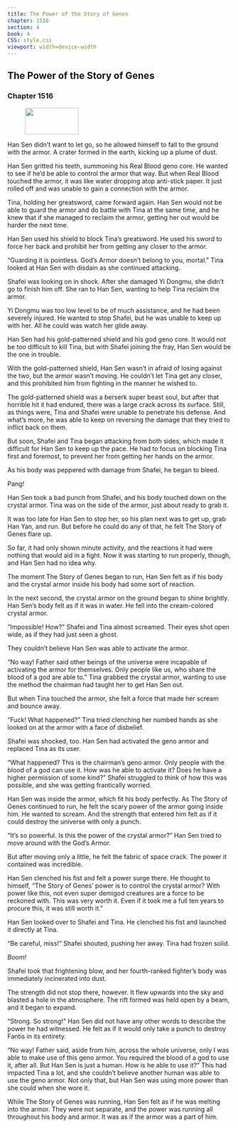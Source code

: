 ```yaml
---
title: The Power of the Story of Genes
chapter: 1516
section: 4
book: 4
CSS: style.css
viewport: width=device-width
---
```


## The Power of the Story of Genes

### Chapter 1516

<figure>
	<img src="../Images/gem.gif" alt="" id="gem" width="120" height="60" />
</figure>

Han Sen didn’t want to let go, so he allowed himself to fall to the ground with the armor. A crater formed in the earth, kicking up a plume of dust.

Han Sen gritted his teeth, summoning his Real Blood geno core. He wanted to see if he’d be able to control the armor that way. But when Real Blood touched the armor, it was like water dropping atop anti-stick paper. It just rolled off and was unable to gain a connection with the armor.

Tina, holding her greatsword, came forward again. Han Sen would not be able to guard the armor and do battle with Tina at the same time, and he knew that if she managed to reclaim the armor, getting her out would be harder the next time.

Han Sen used his shield to block Tina’s greatsword. He used his sword to force her back and prohibit her from getting any closer to the armor.

“Guarding it is pointless. God’s Armor doesn’t belong to you, mortal.” Tina looked at Han Sen with disdain as she continued attacking.

Shafei was looking on in shock. After she damaged Yi Dongmu, she didn’t go to finish him off. She ran to Han Sen, wanting to help Tina reclaim the armor.

Yi Dongmu was too low level to be of much assistance, and he had been severely injured. He wanted to stop Shafei, but he was unable to keep up with her. All he could was watch her glide away.

Han Sen had his gold-patterned shield and his god geno core. It would not be too difficult to kill Tina, but with Shafei joining the fray, Han Sen would be the one in trouble.

With the gold-patterned shield, Han Sen wasn’t in afraid of losing against the two, but the armor wasn’t moving. He couldn’t let Tina get any closer, and this prohibited him from fighting in the manner he wished to.

The gold-patterned shield was a berserk super beast soul, but after that horrible hit it had endured, there was a large crack across its surface. Still, as things were, Tina and Shafei were unable to penetrate his defense. And what’s more, he was able to keep on reversing the damage that they tried to inflict back on them.

But soon, Shafei and Tina began attacking from both sides, which made it difficult for Han Sen to keep up the pace. He had to focus on blocking Tina first and foremost, to prevent her from getting her hands on the armor.

As his body was peppered with damage from Shafei, he began to bleed.

Pang!

Han Sen took a bad punch from Shafei, and his body touched down on the crystal armor. Tina was on the side of the armor, just about ready to grab it.

It was too late for Han Sen to stop her, so his plan next was to get up, grab Han Yan, and run. But before he could do any of that, he felt The Story of Genes flare up.

So far, it had only shown minute activity, and the reactions it had were nothing that would aid in a fight. Now it was starting to run properly, though, and Han Sen had no idea why.

The moment The Story of Genes began to run, Han Sen felt as if his body and the crystal armor inside his body had some sort of reaction.

In the next second, the crystal armor on the ground began to shine brightly. Han Sen’s body felt as if it was in water. He fell into the cream-colored crystal armor.

“Impossible! How?” Shafei and Tina almost screamed. Their eyes shot open wide, as if they had just seen a ghost.

They couldn’t believe Han Sen was able to activate the armor.

“No way! Father said other beings of the universe were incapable of activating the armor for themselves. Only people like us, who share the blood of a god are able to.” Tina grabbed the crystal armor, wanting to use the method the chairman had taught her to get Han Sen out.

But when Tina touched the armor, she felt a force that made her scream and bounce away.

“Fuck! What happened?” Tina tried clenching her numbed hands as she looked on at the armor with a face of disbelief.

Shafei was shocked, too. Han Sen had activated the geno armor and replaced Tina as its user.

“What happened? This is the chairman’s geno armor. Only people with the blood of a god can use it. How was he able to activate it? Does he have a higher permission of some kind?” Shafei struggled to think of how this was possible, and she was getting frantically worried.

Han Sen was inside the armor, which fit his body perfectly. As The Story of Genes continued to run, he felt the scary power of the armor going inside him. He wanted to scream. And the strength that entered him felt as if it could destroy the universe with only a punch.

“It’s so powerful. Is this the power of the crystal armor?” Han Sen tried to move around with the God’s Armor.

But after moving only a little, he felt the fabric of space crack. The power it contained was incredible.

Han Sen clenched his fist and felt a power surge there. He thought to himself, “The Story of Genes’ power is to control the crystal armor? With power like this, not even super demigod creatures are a force to be reckoned with. This was very worth it. Even if it took me a full ten years to procure this, it was still worth it.”

Han Sen looked over to Shafei and Tina. He clenched his fist and launched it directly at Tina.

“Be careful, miss!” Shafei shouted, pushing her away. Tina had frozen solid.

*Boom!*

Shafei took that frightening blow, and her fourth-ranked fighter’s body was immediately incinerated into dust.

The strength did not stop there, however. It flew upwards into the sky and blasted a hole in the atmosphere. The rift formed was held open by a beam, and it began to expand.

“Strong. So strong!” Han Sen did not have any other words to describe the power he had witnessed. He felt as if it would only take a punch to destroy Fantis in its entirety.

“No way! Father said, aside from him, across the whole universe, only I was able to make use of this geno armor. You required the blood of a god to use it, after all. But Han Sen is just a human. How is he able to use it?” This had impacted Tina a lot, and she couldn’t believe another human was able to use the geno armor. Not only that, but Han Sen was using more power than she could when she wore it.

While The Story of Genes was running, Han Sen felt as if he was melting into the armor. They were not separate, and the power was running all throughout his body and armor. It was as if the armor was a part of him.